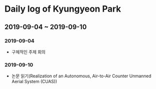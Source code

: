 # Daily log of Kyungyeon Park

## 2019-09-04 ~ 2019-09-10

### 2019-09-04
* 구체적인 주제 회의

### 2019-09-10
* 논문 읽기(Realization of an Autonomous, Air-to-Air Counter Unmanned Aerial System (CUAS))
